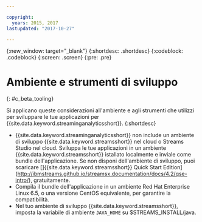 ```yaml
---

copyright:
  years: 2015, 2017
lastupdated: "2017-10-27"

---
```


<!-- Attribute definitions -->
{:new_window: target="_blank"}
{:shortdesc: .shortdesc}
{:codeblock: .codeblock}
{:screen: .screen}
{:pre: .pre}

# Ambiente e strumenti di sviluppo
{: #c_beta_tooling}


Si applicano queste considerazioni all'ambiente e agli strumenti che utilizzi per sviluppare le tue applicazioni
per {{site.data.keyword.streaminganalyticsshort}}.
{:shortdesc}


* {{site.data.keyword.streaminganalyticsshort}} non include un ambiente di sviluppo {{site.data.keyword.streamsshort}} nel cloud o Streams Studio nel cloud. Sviluppa le tue applicazioni in un ambiente {{site.data.keyword.streamsshort}} istallato localmente e inviale
come bundle dell'applicazione. Se non disponi dell'ambiente di sviluppo, puoi scaricare []{{site.data.keyword.streamsshort}} Quick Start Edition](http://ibmstreams.github.io/streamsx.documentation/docs/4.2/qse-intro/), gratuitamente.
* Compila il bundle dell'applicazione in un ambiente Red Hat Enterprise Linux 6.5, o una versione CentOS equivalente, per garantire la compatibilità.
* Nel tuo ambiente di sviluppo {{site.data.keyword.streamsshort}}, imposta la variabile di ambiente `JAVA_HOME` su $STREAMS_INSTALL/java.
